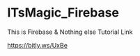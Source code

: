 # ITsMagic_Firebase
This is Firebase &amp; Nothing else
Tutorial Link 

<a>https://bitly.ws/UxBe</a>
